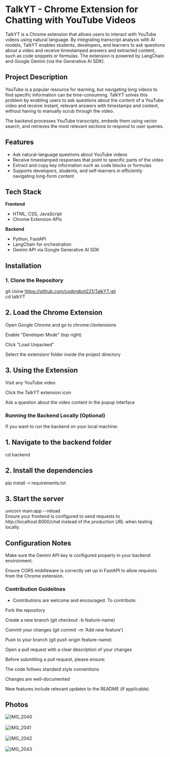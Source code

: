 # TalkYT - Chrome Extension for Chatting with YouTube Videos

TalkYT is a Chrome extension that allows users to interact with YouTube videos using natural language. By integrating transcript analysis with AI models, TalkYT enables students, developers, and learners to ask questions about a video and receive timestamped answers and extracted content, such as code snippets or formulas. The extension is powered by LangChain and Google Gemini (via the Generative AI SDK).

## Project Description

YouTube is a popular resource for learning, but navigating long videos to find specific information can be time-consuming. TalkYT solves this problem by enabling users to ask questions about the content of a YouTube video and receive instant, relevant answers with timestamps and context, without having to manually scrub through the video.

The backend processes YouTube transcripts, embeds them using vector search, and retrieves the most relevant sections to respond to user queries.

## Features

- Ask natural-language questions about YouTube videos
- Receive timestamped responses that point to specific parts of the video
- Extract and copy key information such as code blocks or formulas
- Supports developers, students, and self-learners in efficiently navigating long-form content

## Tech Stack

**Frontend**
- HTML, CSS, JavaScript
- Chrome Extension APIs

**Backend**
- Python, FastAPI
- LangChain for orchestration
- Gemini API via Google Generative AI SDK

## Installation

### 1. Clone the Repository


git clone https://github.com/codingbot221/TalkYT.git <br>
cd talkYT <br>

## 2. Load the Chrome Extension

Open Google Chrome and go to chrome://extensions   <br>

Enable "Developer Mode" (top right)  <br>

Click "Load Unpacked"  <br>

Select the extension/ folder inside the project directory <br>

## 3. Using the Extension
Visit any YouTube video  <br>
  
Click the TalkYT extension icon  <br>

Ask a question about the video content in the popup interface  <br>




### Running the Backend Locally (Optional)
If you want to run the backend on your local machine:  <br>

## 1. Navigate to the backend folder

cd backend  <br>

## 2. Install the dependencies

pip install -r requirements.txt <br>

## 3. Start the server

uvicorn main:app --reload <br>
Ensure your frontend is configured to send requests to http://localhost:8000/chat instead of the production URL when testing locally.  <br>

## Configuration Notes
Make sure the Gemini API key is configured properly in your backend environment. <br>

Ensure CORS middleware is correctly set up in FastAPI to allow requests from the Chrome extension.  <br>



### Contribution Guidelines
- Contributions are welcome and encouraged. To contribute: 

Fork the repository  <br>

Create a new branch (git checkout -b feature-name)  <br>

Commit your changes (git commit -m 'Add new feature')  <br>

Push to your branch (git push origin feature-name)  <br>

Open a pull request with a clear description of your changes  <br>

Before submitting a pull request, please ensure:  <br>

The code follows standard style conventions  <br>

Changes are well-documented  <br>

New features include relevant updates to the README (if applicable)   <br>

## Photos
![IMG_2040](https://github.com/user-attachments/assets/12ce649d-33d2-4fdb-b23d-da7958cf90bc)  <br> <br>
![IMG_2041](https://github.com/user-attachments/assets/3ea932a3-dcb9-4dd1-a18e-6b0645920c8b)  <br> <br>
![IMG_2042](https://github.com/user-attachments/assets/20d8cd93-f314-487d-9172-6a489efa6017)  <br> <br>
![IMG_2043](https://github.com/user-attachments/assets/d89f4e37-5f3f-4189-8e65-fb67aebdc235)  <br> <br>



